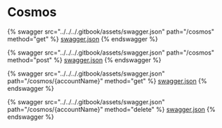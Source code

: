 # Cosmos

{% swagger src="../../../.gitbook/assets/swagger.json" path="/cosmos" method="get" %}
[swagger.json](../../../.gitbook/assets/swagger.json)
{% endswagger %}

{% swagger src="../../../.gitbook/assets/swagger.json" path="/cosmos" method="post" %}
[swagger.json](../../../.gitbook/assets/swagger.json)
{% endswagger %}

{% swagger src="../../../.gitbook/assets/swagger.json" path="/cosmos/{accountName}" method="get" %}
[swagger.json](../../../.gitbook/assets/swagger.json)
{% endswagger %}

{% swagger src="../../../.gitbook/assets/swagger.json" path="/cosmos/{accountName}" method="delete" %}
[swagger.json](../../../.gitbook/assets/swagger.json)
{% endswagger %}
